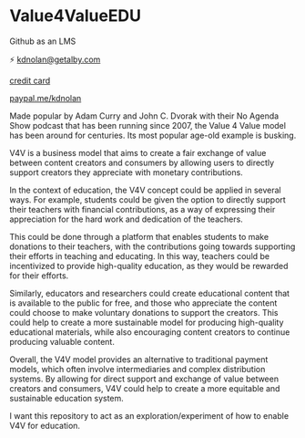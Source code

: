 # Value4ValueEDU
Github as an LMS

⚡️ [kdnolan@getalby.com](https://getalby.com/p/kdnolan)

[credit card](https://revolut.me/kieranvmuk)

[paypal.me/kdnolan](paypal.me/kdnolan)


Made popular by Adam Curry and John C. Dvorak with their No Agenda Show podcast that has been running since 2007, the Value 4 Value model has been around for centuries. Its most popular age-old example is busking. 

V4V is a business model that aims to create a fair exchange of value between content creators and consumers by allowing users to directly support creators they appreciate with monetary contributions.

In the context of education, the V4V concept could be applied in several ways. For example, students could be given the option to directly support their teachers with financial contributions, as a way of expressing their appreciation for the hard work and dedication of the teachers.

This could be done through a platform that enables students to make donations to their teachers, with the contributions going towards supporting their efforts in teaching and educating. In this way, teachers could be incentivized to provide high-quality education, as they would be rewarded for their efforts.

Similarly, educators and researchers could create educational content that is available to the public for free, and those who appreciate the content could choose to make voluntary donations to support the creators. This could help to create a more sustainable model for producing high-quality educational materials, while also encouraging content creators to continue producing valuable content.

Overall, the V4V model provides an alternative to traditional payment models, which often involve intermediaries and complex distribution systems. By allowing for direct support and exchange of value between creators and consumers, V4V could help to create a more equitable and sustainable education system.

I want this repository to act as an exploration/experiment of how to enable V4V for education.
